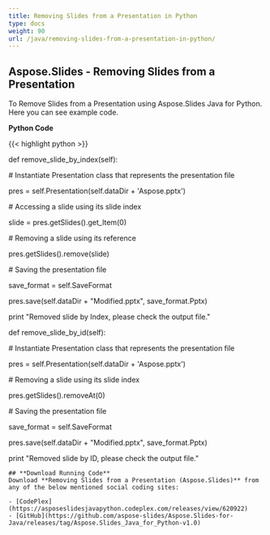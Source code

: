 ```yaml
---
title: Removing Slides from a Presentation in Python
type: docs
weight: 90
url: /java/removing-slides-from-a-presentation-in-python/
---
```


## **Aspose.Slides - Removing Slides from a Presentation**
To Remove Slides from a Presentation using Aspose.Slides Java for Python. Here you can see example code.

**Python Code**

{{< highlight python >}}

 def remove_slide_by_index(self):

\# Instantiate Presentation class that represents the presentation file

pres = self.Presentation(self.dataDir + 'Aspose.pptx')

\# Accessing a slide using its slide index

slide = pres.getSlides().get_Item(0)

\# Removing a slide using its reference

pres.getSlides().remove(slide)

\# Saving the presentation file

save_format = self.SaveFormat

pres.save(self.dataDir + "Modified.pptx", save_format.Pptx)

print "Removed slide by Index, please check the output file."

def remove_slide_by_id(self):

\# Instantiate Presentation class that represents the presentation file

pres = self.Presentation(self.dataDir + 'Aspose.pptx')

\# Removing a slide using its slide index

pres.getSlides().removeAt(0)

\# Saving the presentation file

save_format = self.SaveFormat

pres.save(self.dataDir + "Modified.pptx", save_format.Pptx)

print "Removed slide by ID, please check the output file."

```
## **Download Running Code**
Download **Removing Slides from a Presentation (Aspose.Slides)** from any of the below mentioned social coding sites:

- [CodePlex](https://asposeslidesjavapython.codeplex.com/releases/view/620922)
- [GitHub](https://github.com/aspose-slides/Aspose.Slides-for-Java/releases/tag/Aspose.Slides_Java_for_Python-v1.0)
